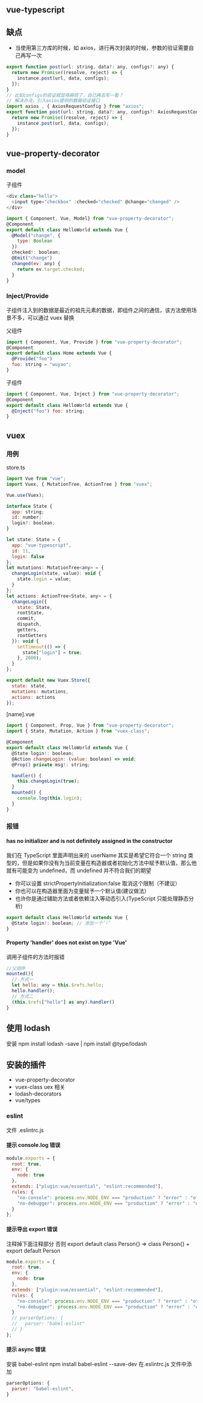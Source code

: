 ## vue-typescript

## 缺点

- 当使用第三方库的时候，如 axios，进行再次封装的时候，参数的验证需要自己再写一次

```js
export function post(url: string, data?: any, configs?: any) {
  return new Promise((resolve, reject) => {
    instance.post(url, data, configs);
  });
}
// 比如configs的验证就显得麻烦了，自己再去写一套？
// 解决办法，引入axios提供的数据验证接口
import axios , { AxiosRequestConfig } from "axios";
export function post(url: string, data?: any, configs?: AxiosRequestConfig) {
  return new Promise((resolve, reject) => {
    instance.post(url, data, configs);
  });
}
```

## vue-property-decorator

### model

子组件

```js
<div class="hello">
  <input type="checkbox" :checked="checked" @change="changed" />
</div>

import { Component, Vue, Model} from "vue-property-decorator";
@Component
export default class HelloWorld extends Vue {
  @Model("change", {
    type: Boolean
  })
  checked!: boolean;
  @Emit("change")
  changed(ev: any) {
    return ev.target.checked;
  }
}
```

### Inject/Provide

子组件注入到的数据是最近的祖先元素的数据，即组件之间的通信，该方法使用场景不多，可以通过 vuex 替换

父组件

```js
import { Component, Vue, Provide } from "vue-property-decorator";
@Component
export default class Home extends Vue {
  @Provide("foo")
  foo: string = "wuyao";
}
```

子组件

```js
import { Component, Vue, Inject } from "vue-property-decorator";
@Component
export default class HelloWorld extends Vue {
  @Inject("foo") foo: string;
}
```

## vuex

### 用例

store.ts

```js
import Vue from "vue";
import Vuex, { MutationTree, ActionTree } from "vuex";

Vue.use(Vuex);

interface State {
  app: string;
  id: number;
  login?: boolean;
}

let state: State = {
  app: "vue-typescript",
  id: 11,
  login: false
};
let mutations: MutationTree<any> = {
  changeLogin(state, value): void {
    state.login = value;
  }
};
let actions: ActionTree<State, any> = {
  changeLogin({
    state: State,
    rootState,
    commit,
    dispatch,
    getters,
    rootGetters
  }): void {
    setTimeout(() => {
      state["login"] = true;
    }, 2000);
  }
};

export default new Vuex.Store({
  state: state,
  mutations: mutations,
  actions: actions
});
```

[name].vue

```js
import { Component, Prop, Vue } from "vue-property-decorator";
import { State, Mutation, Action } from "vuex-class";

@Component
export default class HelloWorld extends Vue {
  @State login!: boolean;
  @Action changeLogin: (value: boolean) => void;
  @Prop() private msg!: string;

  handler() {
    this.changeLogin(true);
  }
  mounted() {
    console.log(this.login);
  }
}

```

### 报错

#### has no initializer and is not definitely assigned in the constructor

我们在 TypeScript 里面声明出来的 userName 其实是希望它符合一个 string 类型的，但是如果你没有为当前变量在构造器或者初始化方法中赋予默认值，那么他就有可能变为 undefined，而 undefined 并不符合我们的期望

- 你可以设置 strictPropertyInitialization:false 取消这个限制（不建议）
- 你也可以在构造器里面为变量赋予一个默认值(建议做法）
- 也许你是通过辅助方法或者依赖注入等动态引入(TypeScript 只能处理静态分析)

```js
export default class HelloWorld extends Vue {
  @State login!: boolean; // 添加一个‘!’
}
```

#### Property 'handler' does not exist on type 'Vue'

调用子组件的方法时报错

```js
//父组件
mounted(){
  // 方式一
  let hello: any = this.$refs.hello;
  hello.handler();
  // 方式二
  (this.$refs["hello"] as any).handler()
}
```

## 使用 lodash

安装 npm install lodash -save | npm install @type/lodash

## 安装的插件

- vue-property-decorator
- vuex-class uex 相关
- lodash-decorators
- vue/types

### eslint

文件 .eslintrc.js

#### 提示 console.log 错误

```js
module.exports = {
  root: true,
  env: {
    node: true
  },
  extends: ["plugin:vue/essential", "eslint:recommended"],
  rules: {
    "no-console": process.env.NODE_ENV === "production" ? "error" : "off",
    "no-debugger": process.env.NODE_ENV === "production" ? "error" : "off"
  }
};
```

#### 提示导出 export 错误

注释掉下面注释部分
否则 export default class Person{} => class Person{} + export default Person

```js
module.exports = {
  root: true,
  env: {
    node: true
  },
  extends: ["plugin:vue/essential", "eslint:recommended"],
  rules: {
    "no-console": process.env.NODE_ENV === "production" ? "error" : "off",
    "no-debugger": process.env.NODE_ENV === "production" ? "error" : "off"
  }
  // parserOptions: {
  //   parser: "babel-eslint"
  // }
};
```

#### 提示 async 错误

安装 babel-eslint
npm install babel-eslint --save-dev
在.eslintrc.js 文件中添加

```js
parserOptions: {
  parser: "babel-eslint",
}
```

```

```
